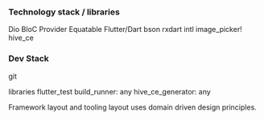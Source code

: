 
### Technology stack / libraries
Dio
BloC
Provider
Equatable
Flutter/Dart
bson
rxdart
intl
image_picker!
hive_ce

### Dev Stack
git

libraries
flutter_test
build_runner: any
hive_ce_generator: any




Framework layout and tooling
layout uses domain driven design principles.
